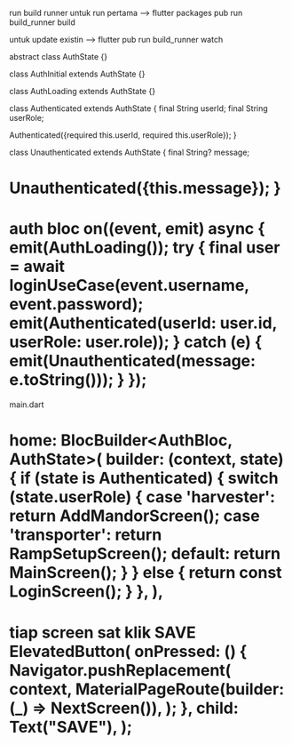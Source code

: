 run build runner
untuk run pertama 
--> flutter packages pub run build_runner build

untuk update existin
--> flutter pub run build_runner watch


abstract class AuthState {}

class AuthInitial extends AuthState {}

class AuthLoading extends AuthState {}

class Authenticated extends AuthState {
  final String userId;
  final String userRole;

  Authenticated({required this.userId, required this.userRole});
}

class Unauthenticated extends AuthState {
  final String? message;

  Unauthenticated({this.message});
}
========================
auth bloc 
on<LoginEvent>((event, emit) async {
  emit(AuthLoading());
  try {
    final user = await loginUseCase(event.username, event.password);
    emit(Authenticated(userId: user.id, userRole: user.role));
  } catch (e) {
    emit(Unauthenticated(message: e.toString()));
  }
});
=================================

main.dart

home: BlocBuilder<AuthBloc, AuthState>(
  builder: (context, state) {
    if (state is Authenticated) {
      switch (state.userRole) {
        case 'harvester':
          return AddMandorScreen();
        case 'transporter':
          return RampSetupScreen();
        default:
          return MainScreen();
      }
    } else {
      return const LoginScreen();
    }
  },
),
==========================
tiap screen sat klik SAVE
ElevatedButton(
  onPressed: () {
    Navigator.pushReplacement(
      context,
      MaterialPageRoute(builder: (_) => NextScreen()),
    );
  },
  child: Text("SAVE"),
);
 ==========================